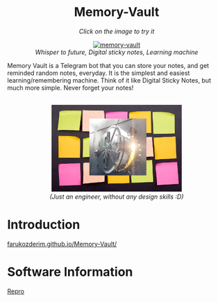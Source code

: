 <div align="center">
  <h1> Memory-Vault</h1> 
  <em> Click on the image to try it</em> 

  [<img src="img/memory_vault_pp.png" alt="memory-vault" width=300>](http://t.me/memory_vault_bot)<br>
  <em>Whisper to future, Digital sticky notes, Learning machine</em>
</div>



Memory Vault is a Telegram bot that you can store your notes, and get reminded random notes, everyday. It is the simplest and easiest learning/remembering machine. Think of it like Digital Sticky Notes, but much more simple. Never forget your notes!

<br>


<div align="center">
<img src="img/sticky-notes.png" alt="drawing" width="300"/><br>
<em>(Just an engineer, without any design skills :D)</em>
</div>

# Introduction 

[farukozderim.github.io/Memory-Vault/](https://farukozderim.github.io/Memory-Vault/)




# Software Information

[Repro](repro.md)


